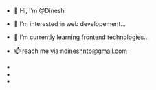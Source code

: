 - 👋 Hi, I’m @Dinesh
- 👀 I’m interested in web developement...
- 🌱 I’m currently learning frontend technologies...
-  📫 reach me via ndineshntp@gmail.com
-  
-
  
- 

<!---
Dineshnagarajkannan/Dineshnagarajkannan is a ✨ special ✨ repository because its `README.md` (this file) appears on your GitHub profile.
You can click the Preview link to take a look at your changes.
--->
